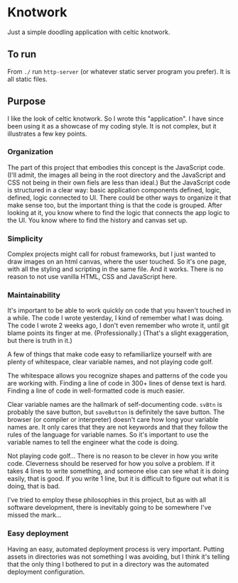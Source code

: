 # Knotwork

Just a simple doodling application with celtic knotwork.

## To run

From `./` run `http-server` (or whatever static server program you prefer).
It is all static files.

## Purpose

I like the look of celtic knotwork. So I wrote this "application". I have since
been using it as a showcase of my coding style. It is not complex, but it
illustrates a few key points.

### Organization

The part of this project that embodies this concept is the JavaScript code.
(I'll admit, the images all being in the root directory and the JavaScript and
CSS not being in their own fiels are less than ideal.) But the JavaScript code
is structured in a clear way: basic application components defined, logic,
defined, logic connected to UI. There could be other ways to organize it that
make sense too, but the important thing is that the code is grouped. After
looking at it, you know where to find the logic that connects the app logic to
the UI. You know where to find the history and canvas set up.

### Simplicity

Complex projects might call for robust frameworks, but I just wanted to draw
images on an html canvas, where the user touched. So it's one page, with all the
styling and scripting in the same file. And it works. There is no reason to not
use vanilla HTML, CSS and JavaScript here.

### Maintainability

It's important to be able to work quickly on code that you haven't touched in a
while. The code I wrote yesterday, I kind of remember what I was doing. The code
I wrote 2 weeks ago, I don't even remember who wrote it, until git blame points
its finger at me. (Professionally.) (That's a slight exaggeration, but there is
truth in it.)

A few of things that make code easy to refamiliarlize yourself with are plenty
of whitespace, clear variable names, and not playing code golf.

The whitespace allows you recognize shapes and patterns of the code you are
working with. Finding a line of code in 300+ lines of dense text is hard.
Finding a line of code in well-formatted code is much easier.

Clear variable names are the hallmark of self-documenting code. `svBtn` is
probably the save button, but `saveButton` is definitely the save button. The
browser (or compiler or interpreter) doesn't care how long your variable names
are. It only cares that they are not keywords and that they follow the rules of
the language for variable names. So it's important to use the variable names to
tell the engineer what the code is doing.

Not playing code golf... There is no reason to be clever in how you write code.
Cleverness should be reserved for how you solve a problem. If it takes 4 lines
to write something, and someone else can see what it is doing easily, that is
good. If you write 1 line, but it is difficult to figure out what it is doing,
that is bad.

I've tried to employ these philosophies in this project, but as with all
software development, there is inevitably going to be somewhere I've missed the
mark...

### Easy deployment

Having an easy, automated deployment process is very important. Putting assets
in directories was not something I was avoiding, but I think it's telling that
the only thing I bothered to put in a directory was the automated deployment
configuration.
